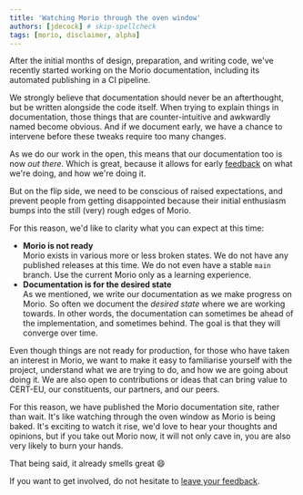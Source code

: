 ```yaml
---
title: 'Watching Morio through the oven window'
authors: [jdecock] # skip-spellcheck
tags: [morio, disclaimer, alpha]
---
```


After the initial months of design, preparation, and writing code, we've
recently started working on the Morio documentation, including its automated
publishing in a CI pipeline.

<!-- truncate -->

We strongly believe that documentation should never be an afterthought, but be
written alongside the code itself. When trying to explain things in
documentation, those things that are counter-intuitive and awkwardly named
become obvious. And if we document early, we have a chance to intervene before
these tweaks require too many changes.

As we do our work in the open, this means that our documentation too is now _out there_.
Which is great, because it allows for early [feedback](https://github.com/certeu/morio/discussions) on what we're doing, and how we're doing it.

But on the flip side, we need to be conscious of
raised expectations, and prevent people from getting disappointed because their
initial enthusiasm bumps into the still (very) rough edges of Morio.

For this reason, we'd like to clarity what you can expect at this time:

- **Morio is not ready**<br />
  Morio exists in various more or less broken states. We do not have any published releases at this time. We do not even have a stable `main` branch. Use the current Morio only as a learning experience.
- **Documentation is for the desired state**<br />
  As we mentioned, we write our documentation as we make progress on Morio. So often we document the _desired state_ where we are working towards. In other words, the documentation can sometimes be ahead of the implementation, and sometimes behind. The goal is that they will converge over time.

Even though things are not ready for production, for those who have taken an
interest in Morio, we want to make it easy to familiarise yourself with the
project, understand what we are trying to do, and how we are going about doing
it. We are also open to contributions or ideas that can bring value to
CERT-EU, our constituents, our partners, and our peers.

For this reason, we have published the Morio documentation site, rather than
wait. It's like watching through the oven window as Morio is being baked. It's
exciting to watch it rise, we'd love to hear your thoughts and opinions, but if
you take out Morio now, it will not only cave in, you are also very likely to
burn your hands.

That being said, it already smells great :smile:

If you want to get involved, do not hesitate to [leave your
feedback](https://github.com/certeu/morio/discussions).
